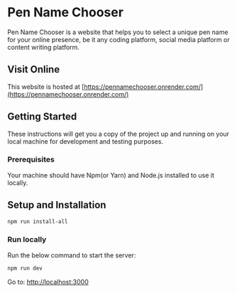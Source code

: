 # Pen Name Chooser

Pen Name Chooser is a website that helps you to select a unique pen name for your online presence, be it any coding platform, social media platform or content writing platform.

## Visit Online
This website is hosted at [https://pennamechooser.onrender.com/](https://pennamechooser.onrender.com/)

## Getting Started

These instructions will get you a copy of the project up and running on your local machine for development and testing purposes.

### Prerequisites

Your machine should have Npm(or Yarn) and Node.js installed to use it locally.

## Setup and Installation

```sh
npm run install-all
```

### Run locally

Run the below command to start the server:

```sh
npm run dev
```
Go to: [http://localhost:3000](http://localhost:3000)


